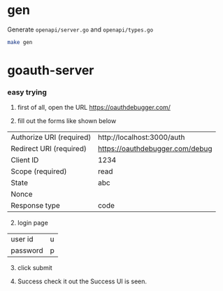 # gen

Generate `openapi/server.go` and `openapi/types.go`

```sh
make gen
```

# goauth-server

### easy trying

1. first of all, open the URL
   https://oauthdebugger.com/

2. fill out the forms like shown below

|                          |                                 |
| ------------------------ | ------------------------------- |
| Authorize URI (required) | http://localhost:3000/auth      |
| Redirect URI (required)  | https://oauthdebugger.com/debug |
| Client ID                | 1234                            |
| Scope (required)         | read                            |
| State                    | abc                             |
| Nonce                    |                                 |
| Response type            | code                            |

2. login page

|          |     |
| -------- | --- |
| user id  | u   |
| password | p   |

3. click
   submit

4. Success
   check it out the Success UI is seen.
